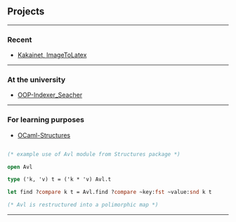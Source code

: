 ## Projects

---

### Recent

- [Kakainet, ImageToLatex](https://github.com/kakainet/ImageToLatex)
<!---
<img src="images/dummy_thumbnail.jpg?raw=true"/>
--->

---

### At the university

- [OOP-Indexer_Seacher](https://github.com/kubachrabanski/OOP-Indexer_Seacher)
<!---
<img src="images/dummy_thumbnail.jpg?raw=true"/>
--->

---

### For learning purposes

- [OCaml-Structures](https://github.com/kubachrabanski/OCaml-Structures)
```ocaml

(* example use of Avl module from Structures package *)

open Avl

type ('k, 'v) t = ('k * 'v) Avl.t

let find ?compare k t = Avl.find ?compare ~key:fst ~value:snd k t

(* Avl is restructured into a polimorphic map *)

```

---
